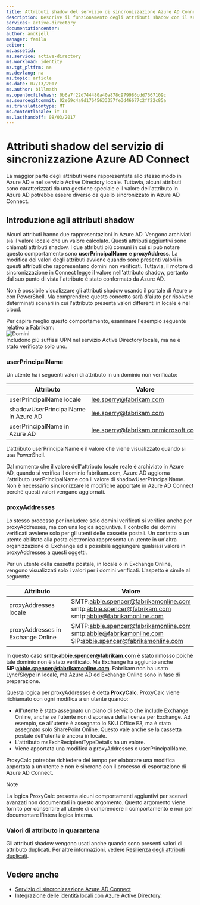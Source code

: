 ```yaml
---
title: Attributi shadow del servizio di sincronizzazione Azure AD Connect | Microsoft Docs
description: Descrive il funzionamento degli attributi shadow con il servizio di sincronizzazione Azure AD Connect.
services: active-directory
documentationcenter: 
author: andkjell
manager: femila
editor: 
ms.assetid: 
ms.service: active-directory
ms.workload: identity
ms.tgt_pltfrm: na
ms.devlang: na
ms.topic: article
ms.date: 07/13/2017
ms.author: billmath
ms.openlocfilehash: 0b6a7f22d744480a40a878c979986cdd7667109c
ms.sourcegitcommit: 02e69c4a9d17645633357fe3d46677c2ff22c85a
ms.translationtype: MT
ms.contentlocale: it-IT
ms.lasthandoff: 08/03/2017
---
```

# <a name="azure-ad-connect-sync-service-shadow-attributes"></a>Attributi shadow del servizio di sincronizzazione Azure AD Connect
La maggior parte degli attributi viene rappresentata allo stesso modo in Azure AD e nel servizio Active Directory locale. Tuttavia, alcuni attributi sono caratterizzati da una gestione speciale e il valore dell'attributo in Azure AD potrebbe essere diverso da quello sincronizzato in Azure AD Connect.

## <a name="introducing-shadow-attributes"></a>Introduzione agli attributi shadow
Alcuni attributi hanno due rappresentazioni in Azure AD. Vengono archiviati sia il valore locale che un valore calcolato. Questi attributi aggiuntivi sono chiamati attributi shadow. I due attributi più comuni in cui si può notare questo comportamento sono **userPrincipalName** e **proxyAddress**. La modifica dei valori degli attributi avviene quando sono presenti valori in questi attributi che rappresentano domini non verificati. Tuttavia, il motore di sincronizzazione in Connect legge il valore nell'attributo shadow, pertanto dal suo punto di vista l'attributo è stato confermato da Azure AD.

Non è possibile visualizzare gli attributi shadow usando il portale di Azure o con PowerShell. Ma comprendere questo concetto sarà d'aiuto per risolvere determinati scenari in cui l'attributo presenta valori differenti in locale e nel cloud.

Per capire meglio questo comportamento, esaminare l'esempio seguente relativo a Fabrikam:  
![Domini](./media/active-directory-aadconnectsyncservice-shadow-attributes/domains.png)  
Includono più suffissi UPN nel servizio Active Directory locale, ma ne è stato verificato solo uno.

### <a name="userprincipalname"></a>userPrincipalName
Un utente ha i seguenti valori di attributo in un dominio non verificato:

| Attributo | Valore |
| --- | --- |
| userPrincipalName locale | lee.sperry@fabrikam.com |
| shadowUserPrincipalName in Azure AD | lee.sperry@fabrikam.com |
| userPrincipalName in Azure AD | lee.sperry@fabrikam.onmicrosoft.com |

L'attributo userPrincipalName è il valore che viene visualizzato quando si usa PowerShell.

Dal momento che il valore dell'attributo locale reale è archiviato in Azure AD, quando si verifica il dominio fabrikam.com, Azure AD aggiorna l'attributo userPrincipalName con il valore di shadowUserPrincipalName. Non è necessario sincronizzare le modifiche apportate in Azure AD Connect perché questi valori vengano aggiornati.

### <a name="proxyaddresses"></a>proxyAddresses
Lo stesso processo per includere solo domini verificati si verifica anche per proxyAddresses, ma con una logica aggiuntiva. Il controllo dei domini verificati avviene solo per gli utenti delle cassette postali. Un contatto o un utente abilitato alla posta elettronica rappresenta un utente in un'altra organizzazione di Exchange ed è possibile aggiungere qualsiasi valore in proxyAddresses a questi oggetti.

Per un utente della cassetta postale, in locale o in Exchange Online, vengono visualizzati solo i valori per i domini verificati. L'aspetto è simile al seguente:

| Attributo | Valore |
| --- | --- |
| proxyAddresses locale | SMTP:abbie.spencer@fabrikamonline.com</br>smtp:abbie.spencer@fabrikam.com</br>smtp:abbie@fabrikamonline.com |
| proxyAddresses in Exchange Online | SMTP:abbie.spencer@fabrikamonline.com</br>smtp:abbie@fabrikamonline.com</br>SIP:abbie.spencer@fabrikamonline.com |

In questo caso **smtp:abbie.spencer@fabrikam.com** è stato rimosso poiché tale dominio non è stato verificato. Ma Exchange ha aggiunto anche **SIP:abbie.spencer@fabrikamonline.com**. Fabrikam non ha usato Lync/Skype in locale, ma Azure AD ed Exchange Online sono in fase di preparazione.

Questa logica per proxyAddresses è detta **ProxyCalc**. ProxyCalc viene richiamato con ogni modifica a un utente quando:

- All'utente è stato assegnato un piano di servizio che include Exchange Online, anche se l'utente non disponeva della licenza per Exchange. Ad esempio, se all'utente è assegnato lo SKU Office E3, ma è stato assegnato solo SharePoint Online. Questo vale anche se la cassetta postale dell'utente è ancora in locale.
- L'attributo msExchRecipientTypeDetails ha un valore.
- Viene apportata una modifica a proxyAddresses o userPrincipalName.

ProxyCalc potrebbe richiedere del tempo per elaborare una modifica apportata a un utente e non è sincrono con il processo di esportazione di Azure AD Connect.

> [!NOTE]
> La logica ProxyCalc presenta alcuni comportamenti aggiuntivi per scenari avanzati non documentati in questo argomento. Questo argomento viene fornito per consentire all'utente di comprendere il comportamento e non per documentare l'intera logica interna.

### <a name="quarantined-attribute-values"></a>Valori di attributo in quarantena
Gli attributi shadow vengono usati anche quando sono presenti valori di attributo duplicati. Per altre informazioni, vedere [Resilienza degli attributi duplicati](active-directory-aadconnectsyncservice-duplicate-attribute-resiliency.md).

## <a name="see-also"></a>Vedere anche
* [Servizio di sincronizzazione Azure AD Connect](active-directory-aadconnectsync-whatis.md)
* [Integrazione delle identità locali con Azure Active Directory](active-directory-aadconnect.md).
